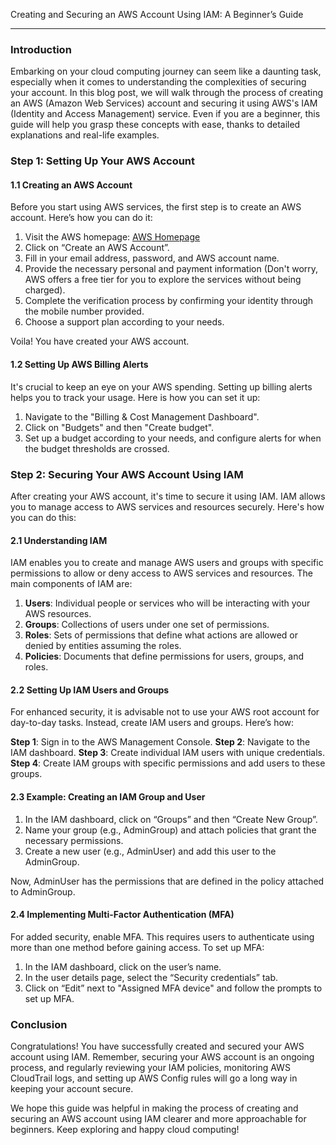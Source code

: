 Creating and Securing an AWS Account Using IAM: A Beginner’s Guide

---

### Introduction

Embarking on your cloud computing journey can seem like a daunting task, especially when it comes to understanding the complexities of securing your account. In this blog post, we will walk through the process of creating an AWS (Amazon Web Services) account and securing it using AWS's IAM (Identity and Access Management) service. Even if you are a beginner, this guide will help you grasp these concepts with ease, thanks to detailed explanations and real-life examples.

### Step 1: Setting Up Your AWS Account

#### 1.1 Creating an AWS Account

Before you start using AWS services, the first step is to create an AWS account. Here’s how you can do it:

1. Visit the AWS homepage: [AWS Homepage](https://aws.amazon.com/)
2. Click on “Create an AWS Account”.
3. Fill in your email address, password, and AWS account name.
4. Provide the necessary personal and payment information (Don't worry, AWS offers a free tier for you to explore the services without being charged).
5. Complete the verification process by confirming your identity through the mobile number provided.
6. Choose a support plan according to your needs.

Voila! You have created your AWS account.

#### 1.2 Setting Up AWS Billing Alerts

It's crucial to keep an eye on your AWS spending. Setting up billing alerts helps you to track your usage. Here is how you can set it up:

1. Navigate to the "Billing & Cost Management Dashboard".
2. Click on "Budgets" and then "Create budget".
3. Set up a budget according to your needs, and configure alerts for when the budget thresholds are crossed.

### Step 2: Securing Your AWS Account Using IAM

After creating your AWS account, it's time to secure it using IAM. IAM allows you to manage access to AWS services and resources securely. Here's how you can do this:

#### 2.1 Understanding IAM

IAM enables you to create and manage AWS users and groups with specific permissions to allow or deny access to AWS services and resources. The main components of IAM are:

1. **Users**: Individual people or services who will be interacting with your AWS resources.
2. **Groups**: Collections of users under one set of permissions.
3. **Roles**: Sets of permissions that define what actions are allowed or denied by entities assuming the roles.
4. **Policies**: Documents that define permissions for users, groups, and roles.

#### 2.2 Setting Up IAM Users and Groups

For enhanced security, it is advisable not to use your AWS root account for day-to-day tasks. Instead, create IAM users and groups. Here’s how:

**Step 1**: Sign in to the AWS Management Console.
**Step 2**: Navigate to the IAM dashboard.
**Step 3**: Create individual IAM users with unique credentials.
**Step 4**: Create IAM groups with specific permissions and add users to these groups.

#### 2.3 Example: Creating an IAM Group and User

1. In the IAM dashboard, click on “Groups” and then “Create New Group”.
2. Name your group (e.g., AdminGroup) and attach policies that grant the necessary permissions.
3. Create a new user (e.g., AdminUser) and add this user to the AdminGroup.

Now, AdminUser has the permissions that are defined in the policy attached to AdminGroup.

#### 2.4 Implementing Multi-Factor Authentication (MFA)

For added security, enable MFA. This requires users to authenticate using more than one method before gaining access. To set up MFA:

1. In the IAM dashboard, click on the user’s name.
2. In the user details page, select the “Security credentials” tab.
3. Click on “Edit” next to "Assigned MFA device" and follow the prompts to set up MFA.

### Conclusion

Congratulations! You have successfully created and secured your AWS account using IAM. Remember, securing your AWS account is an ongoing process, and regularly reviewing your IAM policies, monitoring AWS CloudTrail logs, and setting up AWS Config rules will go a long way in keeping your account secure.

We hope this guide was helpful in making the process of creating and securing an AWS account using IAM clearer and more approachable for beginners. Keep exploring and happy cloud computing!